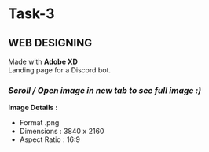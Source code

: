 # Task-3
## WEB DESIGNING

Made with **Adobe XD** <br>
Landing page for a Discord bot.

### *Scroll / Open image in new tab to see full image :)*

**Image Details :** 
- Format .png <br>
- Dimensions : 3840 x 2160 <br>
- Aspect Ratio : 16:9 <br>
